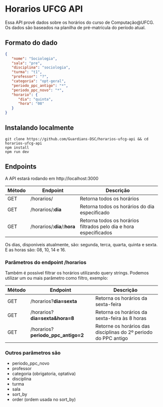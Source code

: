 # Horarios UFCG API
Essa API provê dados sobre os horários do curso de Computação@UFCG. Os dados são baseados na planilha de pré-matrícula do período atual.

## Formato do dado
```json
{
   "nome": "Sociologia",
   "sala": "pre",
   "disciplina": "sociologia",
   "turma": "t1",
   "professor": "?",
   "categoria": "opt-geral",
   "periodo_ppc_antigo": "*",
   "periodo_ppc_novo": "*",
   "horario": {
      "dia": "quinta",
      "hora": "08"
   }
}
```

## Instalando localmente
```
git clone https://github.com/Guardians-DSC/horarios-ufcg-api && cd horarios-ufcg-api
npm install
npm run dev
```  

## Endpoints
A API estará rodando em http://localhost:3000  

Método | Endpoint           | Descrição
-------|--------------------|-------------
GET    | /horarios/         | Retorna todos os horários
GET    | /horarios/**:dia** | Retorna todos os horários do dia especificado
GET    | /horarios/**:dia**/**:hora** | Retorna todos os horários filtrados pelo dia e hora especificados

Os dias, disponíveis atualmente, são: segunda, terca, quarta, quinta e sexta. E as horas são: 08, 10, 14 e 16.

### Parâmetros do endpoint /horarios
Também é possível filtrar os horários utilizando query strings. Podemos utilizar um ou mais parâmetro como filtro, exemplo:

Método | Endpoint           | Descrição
-------|--------------------|-------------
GET    | /horarios?**dia=sexta**           | Retorna os horários da sexta-feira
GET    | /horarios?**dia=sexta&hora=8**    | Retorna os horários da sexta-feira às 8 horas
GET    | /horarios?**periodo_ppc_antigo=2**| Retorne os horários das disciplinas do 2º periodo do PPC antigo  

### Outros parâmetros são
- periodo_ppc_novo
- professor
- categoria (obrigatoria, optativa)
- disciplina
- turma
- sala
- sort_by
- order (ordem usada no sort_by)